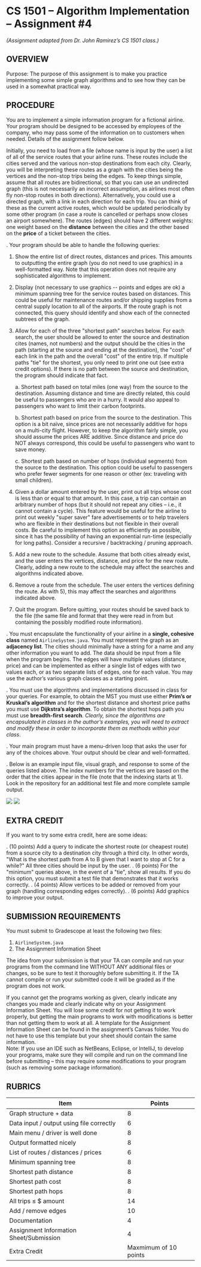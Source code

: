 # CS 1501 – Algorithm Implementation – Assignment #4

_(Assignment adapted from Dr. John Ramirez’s CS 1501 class.)_


## OVERVIEW
 
Purpose: The purpose of this assignment is to make you practice implementing some simple graph
algorithms and to see how they can be used in a somewhat practical way.

## PROCEDURE

You are to implement a simple information program for a fictional airline. Your program should be designed to be accessed by employees of the company, who may pass some of the information on to customers when needed. Details of the assignment follow below.


Initially, you need to load from a file (whose name is input by the user) a list of all of the service routes that your airline runs. These routes include the cities served and the various non-stop destinations from each city. Clearly, you will be interpreting these routes as a graph with the cities being the vertices and the non-stop trips being the edges. To keep things simple, assume that all routes are bidirectional, so that you can use an undirected graph (this is not necessarily an incorrect assumption, as airlines most often fly non-stop routes in both directions). Alternatively, you could use a directed graph, with a link in each direction for each trip. You can think of these as the current active routes, which would be updated periodically by some other program (in case a route is cancelled or perhaps snow closes an airport somewhere). The routes (edges) should have 2 different weights: one weight based on the **distance** between the cities and the other based on the **price** of a ticket between the cities.

.	Your program should be able to handle the following queries:
1.	Show the entire list of direct routes, distances and prices. This amounts to outputting the entire graph (you do not need to use graphics) in a well-formatted way. Note that this operation does not require any sophisticated algorithms to implement.
2.	Display (not necessary to use graphics -- points and edges are ok) a minimum spanning tree for the service routes based on distances. This could be useful for maintenance routes and/or shipping supplies from a central supply location to all of the airports. If the route graph is not connected, this query should identify and show each of the connected subtrees of the graph.
3.	Allow for each of the three "shortest path" searches below. For each search, the user should be allowed to enter the source and destination cites (names, not numbers) and the output should be the cities in the path (starting at the source and ending at the destination), the "cost" of each link in the path and the overall "cost" of the entire trip. If multiple paths "tie" for the shortest, you only need to print one out (see extra credit options). If there is no path between the source and destination, the program should indicate that fact.

    a.	Shortest path based on total miles (one way) from the source to the destination. Assuming distance and time are directly related, this could be useful to passengers who are in a hurry. It would also appeal to passengers who want to limit their carbon footprints.
    
    b.	Shortest path based on price from the source to the destination. This option is a bit naïve, since prices are not necessarily additive for hops on a multi-city flight. However, to keep the algorithm fairly simple, you should assume the prices ARE additive. Since distance and price do NOT always correspond, this could be useful to passengers who want to save money.
    
    c.	Shortest path based on number of hops (individual segments) from the source to the destination. This option could be useful to passengers who prefer fewer segments for one reason or other (ex: traveling with small children).
    
4.	Given a dollar amount entered by the user, print out all trips whose cost is less than or equal to that amount. In this case, a trip can contain an arbitrary number of hops (but it should not repeat any cities – i.e., it cannot contain a cycle). This feature would be useful for the airline to print out weekly "super saver" fare advertisements or to help travelers who are flexible in their destinations but not flexible in their overall costs. Be careful to implement this option as efficiently as possible, since it has the possibility of having an exponential run-time (especially for long paths). Consider a recursive / backtracking / pruning approach.

5.	Add a new route to the schedule. Assume that both cities already exist, and the user enters the vertices, distance, and price for the new route. Clearly, adding a new route to the schedule may affect the searches and algorithms indicated above.

6.	Remove a route from the schedule. The user enters the vertices defining the route. As with 5), this may affect the searches and algorithms indicated above.

7.	Quit the program. Before quitting, your routes should be saved back to the file (the same file and format that they were read in from but containing the possibly modified route information).

.	You must encapsulate the functionality of your airline in a **single, cohesive class** named `AirlineSystem.java`. You must represent the graph as an **adjacency list**. The cities should minimally have a string for a name and any other information you want to add. The data should be input from a file when the program begins. The edges will have multiple values (distance, price) and can be implemented as either a single list of edges with two values each, or as two separate lists of edges, one for each value. You may use the author’s various graph classes as a starting point.

.	You must use the algorithms and implementations discussed in class for your queries. For example, to obtain the MST you must use either **Prim’s or Kruskal’s algorithm** and for the shortest distance and shortest price paths you must use **Dijkstra’s algorithm**. To obtain the shortest hops path you must use **breadth-first search**. _Clearly, since the algorithms are encapsulated in classes in the author’s examples, you will need to extract and modify these in order to incorporate them as methods within your class_.

. Your main program must have a menu-driven loop that asks the user for any of the choices above. Your output should be clear and well-formatted.

.	Below is an example input file, visual graph, and response to some of the queries listed above. The index numbers for the vertices are based on the order that the cities appear in the file (note that the indexing starts at 1). Look in the repository for an additional test file and more complete sample output.

![](docs/a5-1.png)
![](docs/a5-2.png)

## EXTRA CREDIT

If you want to try some extra credit, here are some ideas:

.	(10 points) Add a query to indicate the shortest route (or cheapest route) from a source city to a destination
city through a third city. In other words, "What is the shortest path from A to B given that I
want to stop at C for a while?" All three cities should be input by the user.
.	(6 points) For the "minimum" queries above, in the event of a "tie", show all results. If you do this option,
you must submit a test file that demonstrates that it works correctly.
.	(4 points) Allow vertices to be added or removed from your graph (handling corresponding edges
correctly).
.	(6 points) Add graphics to improve your output.

## SUBMISSION REQUIREMENTS

You must submit to Gradescope at least the following two files:
1.	`AirlineSystem.java`
2.	The Assignment Information Sheet

The idea from your submission is that your TA can compile and run your programs from the command line WITHOUT ANY additional files or changes, so be sure to test it thoroughly before submitting it. If the TA cannot compile or run your submitted code it will be graded as if the program does not work.

If you cannot get the programs working as given, clearly indicate any changes you made and clearly indicate why on your Assignment Information Sheet.  You will lose some credit for not getting it to work properly, but getting the main programs to work with modifications is better than not getting them to work at all.  A template for the Assignment Information Sheet can be found in the assignment’s Canvas folder. You do not have to use this template but your sheet should contain the same information.  
Note: If you use an IDE such as NetBeans, Eclipse, or IntelliJ, to develop your programs, make sure they will compile and run on the command line before submitting – this may require some modifications to your program (such as removing some package information). 

## RUBRICS

Item|Points
----|------|
Graph structure + data|	8
Data input / output using file correctly|	6
Main menu / driver is well done|	8
Output formatted nicely|	8
List of routes / distances / prices|	6
Minimum spanning tree|	8
Shortest path distance|	8
Shortest path cost|	8
Shortest path hops|	8
All trips ≤ $ amount|	14
Add / remove edges|	10
Documentation|	4
Assignment Information Sheet/Submission|	4
Extra Credit|	Maxmimum of 10 points



